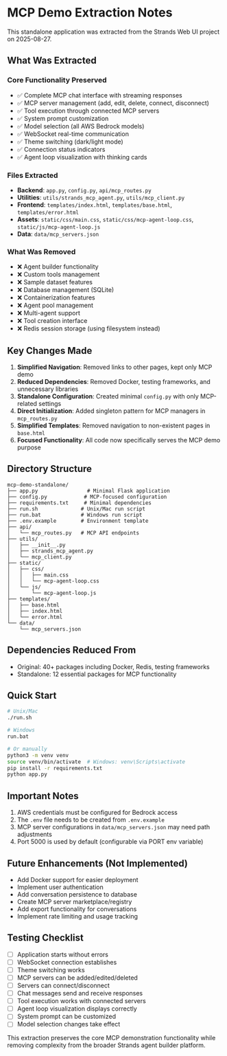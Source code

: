 # MCP Demo Extraction Notes

This standalone application was extracted from the Strands Web UI project on 2025-08-27.

## What Was Extracted

### Core Functionality Preserved
- ✅ Complete MCP chat interface with streaming responses
- ✅ MCP server management (add, edit, delete, connect, disconnect)
- ✅ Tool execution through connected MCP servers
- ✅ System prompt customization
- ✅ Model selection (all AWS Bedrock models)
- ✅ WebSocket real-time communication
- ✅ Theme switching (dark/light mode)
- ✅ Connection status indicators
- ✅ Agent loop visualization with thinking cards

### Files Extracted
- **Backend**: `app.py`, `config.py`, `api/mcp_routes.py`
- **Utilities**: `utils/strands_mcp_agent.py`, `utils/mcp_client.py`
- **Frontend**: `templates/index.html`, `templates/base.html`, `templates/error.html`
- **Assets**: `static/css/main.css`, `static/css/mcp-agent-loop.css`, `static/js/mcp-agent-loop.js`
- **Data**: `data/mcp_servers.json`

### What Was Removed
- ❌ Agent builder functionality
- ❌ Custom tools management
- ❌ Sample dataset features
- ❌ Database management (SQLite)
- ❌ Containerization features
- ❌ Agent pool management
- ❌ Multi-agent support
- ❌ Tool creation interface
- ❌ Redis session storage (using filesystem instead)

## Key Changes Made

1. **Simplified Navigation**: Removed links to other pages, kept only MCP demo
2. **Reduced Dependencies**: Removed Docker, testing frameworks, and unnecessary libraries
3. **Standalone Configuration**: Created minimal `config.py` with only MCP-related settings
4. **Direct Initialization**: Added singleton pattern for MCP managers in `mcp_routes.py`
5. **Simplified Templates**: Removed navigation to non-existent pages in `base.html`
6. **Focused Functionality**: All code now specifically serves the MCP demo purpose

## Directory Structure
```
mcp-demo-standalone/
├── app.py                # Minimal Flask application
├── config.py            # MCP-focused configuration
├── requirements.txt     # Minimal dependencies
├── run.sh              # Unix/Mac run script
├── run.bat             # Windows run script
├── .env.example        # Environment template
├── api/
│   └── mcp_routes.py   # MCP API endpoints
├── utils/
│   ├── __init__.py
│   ├── strands_mcp_agent.py
│   └── mcp_client.py
├── static/
│   ├── css/
│   │   ├── main.css
│   │   └── mcp-agent-loop.css
│   └── js/
│       └── mcp-agent-loop.js
├── templates/
│   ├── base.html
│   ├── index.html
│   └── error.html
└── data/
    └── mcp_servers.json
```

## Dependencies Reduced From
- Original: 40+ packages including Docker, Redis, testing frameworks
- Standalone: 12 essential packages for MCP functionality

## Quick Start
```bash
# Unix/Mac
./run.sh

# Windows
run.bat

# Or manually
python3 -m venv venv
source venv/bin/activate  # Windows: venv\Scripts\activate
pip install -r requirements.txt
python app.py
```

## Important Notes
1. AWS credentials must be configured for Bedrock access
2. The `.env` file needs to be created from `.env.example`
3. MCP server configurations in `data/mcp_servers.json` may need path adjustments
4. Port 5000 is used by default (configurable via PORT env variable)

## Future Enhancements (Not Implemented)
- Add Docker support for easier deployment
- Implement user authentication
- Add conversation persistence to database
- Create MCP server marketplace/registry
- Add export functionality for conversations
- Implement rate limiting and usage tracking

## Testing Checklist
- [ ] Application starts without errors
- [ ] WebSocket connection establishes
- [ ] Theme switching works
- [ ] MCP servers can be added/edited/deleted
- [ ] Servers can connect/disconnect
- [ ] Chat messages send and receive responses
- [ ] Tool execution works with connected servers
- [ ] Agent loop visualization displays correctly
- [ ] System prompt can be customized
- [ ] Model selection changes take effect

This extraction preserves the core MCP demonstration functionality while removing complexity from the broader Strands agent builder platform.